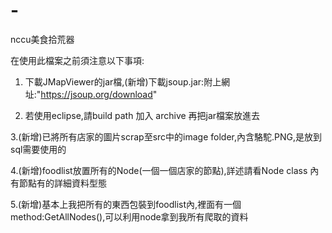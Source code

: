 # -
nccu美食拾荒器

在使用此檔案之前須注意以下事項:
1. 下載JMapViewer的jar檔,(新增)下載jsoup.jar:附上網址:"https://jsoup.org/download"

2. 若使用eclipse,請build path 加入 archive 再把jar檔案放進去

3.(新增)已將所有店家的圖片scrap至src中的image folder,內含駱駝.PNG,是放到sql需要使用的

4.(新增)foodlist放置所有的Node(一個一個店家的節點),詳述請看Node class 內有節點有的詳細資料型態

5.(新增)基本上我把所有的東西包裝到foodlist內,裡面有一個 method:GetAllNodes(),可以利用node拿到我所有爬取的資料
